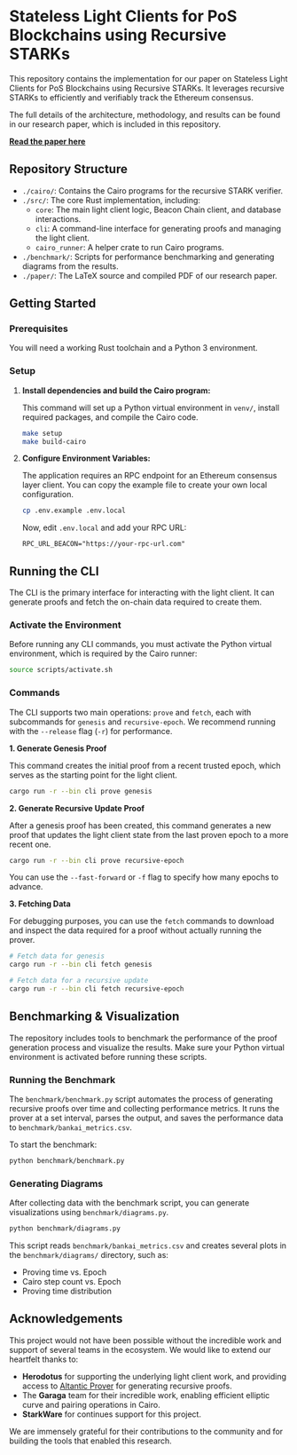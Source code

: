 # Stateless Light Clients for PoS Blockchains using Recursive STARKs

This repository contains the implementation for our paper on Stateless Light Clients for PoS Blockchains using Recursive STARKs. It leverages recursive STARKs to efficiently and verifiably track the Ethereum consensus.

The full details of the architecture, methodology, and results can be found in our research paper, which is included in this repository.

[**Read the paper here**](./paper/main.pdf)

## Repository Structure

-   `./cairo/`: Contains the Cairo programs for the recursive STARK verifier.
-   `./src/`: The core Rust implementation, including:
    -   `core`: The main light client logic, Beacon Chain client, and database interactions.
    -   `cli`: A command-line interface for generating proofs and managing the light client.
    -   `cairo_runner`: A helper crate to run Cairo programs.
-   `./benchmark/`: Scripts for performance benchmarking and generating diagrams from the results.
-   `./paper/`: The LaTeX source and compiled PDF of our research paper.

## Getting Started

### Prerequisites

You will need a working Rust toolchain and a Python 3 environment.

### Setup

1.  **Install dependencies and build the Cairo program:**

    This command will set up a Python virtual environment in `venv/`, install required packages, and compile the Cairo code.
    ```bash
    make setup
    make build-cairo
    ```

2.  **Configure Environment Variables:**

    The application requires an RPC endpoint for an Ethereum consensus layer client. You can copy the example file to create your own local configuration.
    ```bash
    cp .env.example .env.local
    ```
    Now, edit `.env.local` and add your RPC URL:
    ```
    RPC_URL_BEACON="https://your-rpc-url.com"
    ```

## Running the CLI

The CLI is the primary interface for interacting with the light client. It can generate proofs and fetch the on-chain data required to create them.

### Activate the Environment

Before running any CLI commands, you must activate the Python virtual environment, which is required by the Cairo runner:

```bash
source scripts/activate.sh
```

### Commands

The CLI supports two main operations: `prove` and `fetch`, each with subcommands for `genesis` and `recursive-epoch`. We recommend running with the `--release` flag (`-r`) for performance.

**1. Generate Genesis Proof**

This command creates the initial proof from a recent trusted epoch, which serves as the starting point for the light client.

```bash
cargo run -r --bin cli prove genesis
```

**2. Generate Recursive Update Proof**

After a genesis proof has been created, this command generates a new proof that updates the light client state from the last proven epoch to a more recent one.

```bash
cargo run -r --bin cli prove recursive-epoch
```
You can use the `--fast-forward` or `-f` flag to specify how many epochs to advance.

**3. Fetching Data**

For debugging purposes, you can use the `fetch` commands to download and inspect the data required for a proof without actually running the prover.

```bash
# Fetch data for genesis
cargo run -r --bin cli fetch genesis

# Fetch data for a recursive update
cargo run -r --bin cli fetch recursive-epoch
```

## Benchmarking & Visualization

The repository includes tools to benchmark the performance of the proof generation process and visualize the results. Make sure your Python virtual environment is activated before running these scripts.

### Running the Benchmark

The `benchmark/benchmark.py` script automates the process of generating recursive proofs over time and collecting performance metrics. It runs the prover at a set interval, parses the output, and saves the performance data to `benchmark/bankai_metrics.csv`.

To start the benchmark:
```bash
python benchmark/benchmark.py
```

### Generating Diagrams

After collecting data with the benchmark script, you can generate visualizations using `benchmark/diagrams.py`.

```bash
python benchmark/diagrams.py
```

This script reads `benchmark/bankai_metrics.csv` and creates several plots in the `benchmark/diagrams/` directory, such as:
- Proving time vs. Epoch
- Cairo step count vs. Epoch
- Proving time distribution

## Acknowledgements

This project would not have been possible without the incredible work and support of several teams in the ecosystem. We would like to extend our heartfelt thanks to:

-   **Herodotus** for supporting the underlying light client work, and providing access to [Altantic Prover](www.atlanticprover.com) for generating recursive proofs.
-   The **Garaga** team for their incredible work, enabling efficient elliptic curve and pairing operations in Cairo. 
-   **StarkWare** for continues support for this project.

We are immensely grateful for their contributions to the community and for building the tools that enabled this research.
